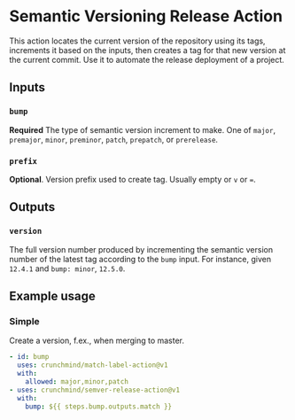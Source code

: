 # Semantic Versioning Release Action

This action locates the current version of the repository using its tags, increments it based on the inputs, then creates a tag for that new version at the current commit. Use it to automate the release deployment of a project.

## Inputs

### `bump`

**Required** The type of semantic version increment to make. One of `major`, `premajor`, `minor`, `preminor`, `patch`, `prepatch`, or `prerelease`.

### `prefix`

**Optional**. Version prefix used to create tag. Usually empty or `v` or `=`.

## Outputs

### `version`

The full version number produced by incrementing the semantic version number of the latest tag according to the `bump` input. For instance, given `12.4.1` and `bump: minor`, `12.5.0`.

## Example usage

### Simple

Create a version, f.ex., when merging to master.

```yaml
- id: bump
  uses: crunchmind/match-label-action@v1
  with:
    allowed: major,minor,patch
- uses: crunchmind/semver-release-action@v1
  with:
    bump: ${{ steps.bump.outputs.match }}

```

